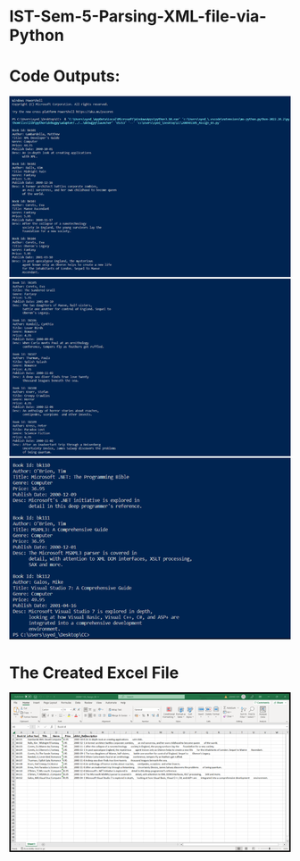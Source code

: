 # IST-Sem-5-Parsing-XML-file-via-Python

# Code Outputs:

![image](https://github.com/Qalb-E-Ali/IST-Sem-5-Parsing-XML-file-via-Python/blob/main/Code%20Output%201.png)
![image](https://github.com/Qalb-E-Ali/IST-Sem-5-Parsing-XML-file-via-Python/blob/main/Code%20Output%202.png)
![image](https://github.com/Qalb-E-Ali/IST-Sem-5-Parsing-XML-file-via-Python/blob/main/Code%20Output%203.png)

# The Created Excel File
![image](https://github.com/Qalb-E-Ali/IST-Sem-5-Parsing-XML-file-via-Python/blob/main/Excel%20Output.png)
